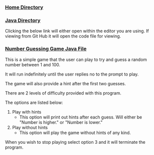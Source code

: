 ### [Home Directory](/CodeLanguages/ReadMe.md)

### [Java Directory](/CodeLanguages/Java/JavaContents.md)

Clicking the below link will either open within the editor you are using. 
If viewing from Git Hub it will open the code file for viewing.
### [Number Guessing Game Java File](numberGame.java)

This is a simple game that the user can play to try and guess a random number between 1 and 100. 

It will run indefinitely until the user replies no to the prompt to play.

The game will also provide a hint after the first two guesses. 

There are 2 levels of difficulty provided with this program. 

The options are listed below:

1. Play with hints
    - This option will print out hints after each guess. Will either be "Number is higher." or "Number is lower."
2. Play without hints
    - This option will play the game without hints of any kind. 

When you wish to stop playing select option 3 and it will terminate the program.